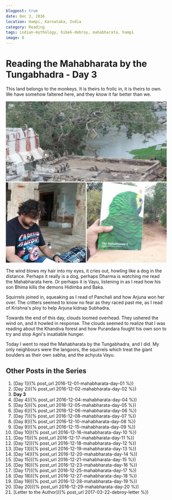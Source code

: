 ```yaml
---
blogpost: true
date: Dec 3, 2016
location: Hampi, Karnataka, India
category: Reading
tags: indian-mythology, bibek-debroy, mahabharata, hampi
image: 0
---
```

# Reading the Mahabharata by the Tungabhadra - Day 3

This land belongs to the monkeys. It is theirs to frolic in, it is theirs to
own. We have somehow faltered here, and they know it far better than we.

![Mahabharata Day 3](/assets/images/posts/india/mahabharata-day-03.jpg)

The wind blows my hair into my eyes, it cries out, howling like a dog in the
distance. Perhaps it really is a dog, perhaps Dharma is watching me read the
Mahabharata here. Or perhaps it is Vayu, listening in as I read how his son
Bhima kills the demons Hidimba and Baka.

Squirrels joined in, squeaking as I read of Panchali and how Arjuna won her
over. The critters seemed to know no fear as they raced past me, as I read of
Krishna's ploy to help Arjuna kidnap Subhadra.

Towards the end of this day, clouds loomed overhead. They ushered the wind on,
and it howled in response. The clouds seemed to realize that I was reading
about the Khandiva forest and how Purandara fought his own son to try and stop
Agni's insatiable hunger.

Today I went to read the Mahabharata by the Tungabhadra, and I did. My only
neighbours were the langoors, the squirrels which treat the giant boulders as
their own sabha, and the achyuta Vayu.

## Other Posts in the Series

1. [Day 1]({% post_url 2016-12-01-mahabharata-day-01 %})
1. [Day 2]({% post_url 2016-12-02-mahabharata-day-02 %})
1. **Day 3**
1. [Day 4]({% post_url 2016-12-04-mahabharata-day-04 %})
1. [Day 5]({% post_url 2016-12-05-mahabharata-day-05 %})
1. [Day 6]({% post_url 2016-12-06-mahabharata-day-06 %})
1. [Day 7]({% post_url 2016-12-08-mahabharata-day-07 %})
1. [Day 8]({% post_url 2016-12-10-mahabharata-day-08 %})
1. [Day 9]({% post_url 2016-12-15-mahabharata-day-09 %})
1. [Day 10]({% post_url 2016-12-16-mahabharata-day-10 %})
1. [Day 11]({% post_url 2016-12-17-mahabharata-day-11 %})
1. [Day 12]({% post_url 2016-12-18-mahabharata-day-12 %})
1. [Day 13]({% post_url 2016-12-19-mahabharata-day-13 %})
1. [Day 14]({% post_url 2016-12-20-mahabharata-day-14 %})
1. [Day 15]({% post_url 2016-12-21-mahabharata-day-15 %})
1. [Day 16]({% post_url 2016-12-23-mahabharata-day-16 %})
1. [Day 17]({% post_url 2016-12-25-mahabharata-day-17 %})
1. [Day 18]({% post_url 2016-12-27-mahabharata-day-18 %})
1. [Day 19]({% post_url 2016-12-28-mahabharata-day-19 %})
1. [Day 20]({% post_url 2016-12-29-mahabharata-day-20 %})
1. [Letter to the Author]({% post_url 2017-03-22-debroy-letter %})
